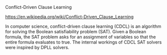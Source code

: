 Conflict-Driven Clause Learning

https://en.wikipedia.org/wiki/Conflict-Driven_Clause_Learning

In computer science, conflict-driven clause learning (CDCL) is an algorithm for solving the Boolean satisfiability problem (SAT). Given a Boolean formula, the SAT problem asks for an assignment of variables so that the entire formula evaluates to true. The internal workings of CDCL SAT solvers were inspired by DPLL solvers.

